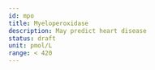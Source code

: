 ```yaml
---
id: mpo
title: Myeloperoxidase
description: May predict heart disease
status: draft
unit: pmol/L
range: < 420
---
```


